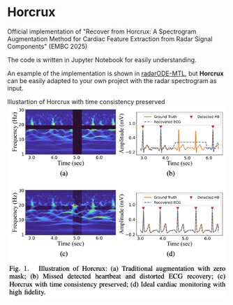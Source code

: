 # Horcrux

Official implementation of "Recover from Horcrux: A Spectrogram Augmentation Method for Cardiac Feature Extraction from Radar Signal Components" (EMBC 2025)

The code is written in Jupyter Notebook for easily understanding.

An example of the implementation is shown in [radarODE-MTL](https://github.com/ZYY0844/radarODE-MTL), but **Horcrux** can be easily adapted to your own project with the radar spectrogram as input.

Illustartion of Horcrux with time consistency preserved
<img src='data_example/result.jpg' width=700>
